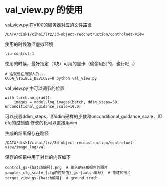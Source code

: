 # val_view.py 的使用

val_view.py 在v100的服务器对应的文件路径

    /DATA/disk1/cihai/lrz/3d-object-reconstruction/controlnet-view

使用的时候激活虚拟环境

    liu-control-1

使用的时候，最好指定（1块）可用的显卡（偷偷用别的，也行吧...）

    # 这就是在用别人的...
    CUDA_VISIBLE_DEVICES=0 python val_view.py

val_view.py 中可以调节的位置

    with torch.no_grad():
        images = model.log_images(batch, ddim_steps=50, unconditional_guidance_scale=19.0)

可以设置ddim_steps，即ddim采样的步数和unconditional_guidance_scale，即cfg的控制值
修改的化可以直接用vim

生成的结果保存在路径

    /DATA/disk1/cihai/lrz/3d-object-reconstruction/controlnet-view/image_log/val

保存的结果中用于对比的内容如下

    control_gs-{batch编号}.png  # 输入的已知视角的图片
    samples_cfg_scale_{cfg的控制值}_gs-{batch编号}  # 重建的图片
    target_view_gs-{batch编号}  # ground truth
